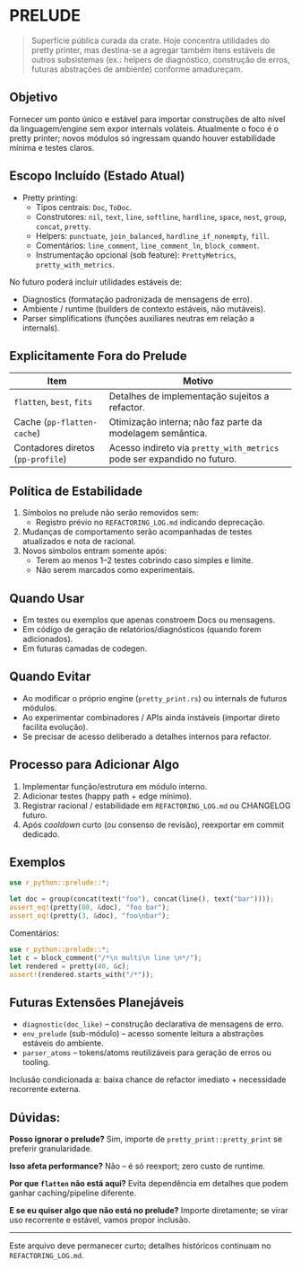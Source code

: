 # PRELUDE

> Superfície pública curada da crate. Hoje concentra utilidades do pretty printer, mas destina-se a agregar também itens estáveis de outros subsistemas (ex.: helpers de diagnóstico, construção de erros, futuras abstrações de ambiente) conforme amadureçam.

## Objetivo
Fornecer um ponto único e estável para importar construções de alto nível da linguagem/engine sem expor internals voláteis. Atualmente o foco é o pretty printer; novos módulos só ingressam quando houver estabilidade mínima e testes claros.

## Escopo Incluído (Estado Atual)
- Pretty printing:
   - Tipos centrais: `Doc`, `ToDoc`.
   - Construtores: `nil`, `text`, `line`, `softline`, `hardline`, `space`, `nest`, `group`, `concat`, `pretty`.
   - Helpers: `punctuate`, `join_balanced`, `hardline_if_nonempty`, `fill`.
   - Comentários: `line_comment`, `line_comment_ln`, `block_comment`.
   - Instrumentação opcional (sob feature): `PrettyMetrics`, `pretty_with_metrics`.

No futuro poderá incluir utilidades estáveis de:
- Diagnostics (formatação padronizada de mensagens de erro).
- Ambiente / runtime (builders de contexto estáveis, não mutáveis).
- Parser simplifications (funções auxiliares neutras em relação a internals).

## Explicitamente Fora do Prelude
| Item | Motivo |
|------|--------|
| `flatten`, `best`, `fits` | Detalhes de implementação sujeitos a refactor. |
| Cache (`pp-flatten-cache`) | Otimização interna; não faz parte da modelagem semântica. |
| Contadores diretos (`pp-profile`) | Acesso indireto via `pretty_with_metrics` pode ser expandido no futuro. |

## Política de Estabilidade
1. Símbolos no prelude não serão removidos sem:
   - Registro prévio no `REFACTORING_LOG.md` indicando deprecação.
2. Mudanças de comportamento serão acompanhadas de testes atualizados e nota de racional.
3. Novos símbolos entram somente após:
   - Terem ao menos 1–2 testes cobrindo caso simples e limite.
   - Não serem marcados como experimentais.

## Quando Usar
- Em testes ou exemplos que apenas constroem Docs ou mensagens.
- Em código de geração de relatórios/diagnósticos (quando forem adicionados).
- Em futuras camadas de codegen.

## Quando Evitar
- Ao modificar o próprio engine (`pretty_print.rs`) ou internals de futuros módulos.
- Ao experimentar combinadores / APIs ainda instáveis (importar direto facilita evolução).
- Se precisar de acesso deliberado a detalhes internos para refactor.

## Processo para Adicionar Algo
1. Implementar função/estrutura em módulo interno.
2. Adicionar testes (happy path + edge mínimo).
3. Registrar racional / estabilidade em `REFACTORING_LOG.md` ou CHANGELOG futuro.
4. Após *cooldown* curto (ou consenso de revisão), reexportar em commit dedicado.

## Exemplos
```rust
use r_python::prelude::*;

let doc = group(concat(text("foo"), concat(line(), text("bar"))));
assert_eq!(pretty(80, &doc), "foo bar");
assert_eq!(pretty(3, &doc), "foo\nbar");
```

Comentários:
```rust
use r_python::prelude::*;
let c = block_comment("/*\n multi\n line \n*/");
let rendered = pretty(40, &c);
assert!(rendered.starts_with("/*"));
```

## Futuras Extensões Planejáveis
- `diagnostic(doc_like)` – construção declarativa de mensagens de erro.
- `env_prelude` (sub-módulo) – acesso somente leitura a abstrações estáveis do ambiente.
- `parser_atoms` – tokens/atoms reutilizáveis para geração de erros ou tooling.

Inclusão condicionada a: baixa chance de refactor imediato + necessidade recorrente externa.

## Dúvidas:
**Posso ignorar o prelude?** Sim, importe de `pretty_print::pretty_print` se preferir granularidade.

**Isso afeta performance?** Não – é só reexport; zero custo de runtime.

**Por que `flatten` não está aqui?** Evita dependência em detalhes que podem ganhar caching/pipeline diferente.

**E se eu quiser algo que não está no prelude?** Importe diretamente; se virar uso recorrente e estável, vamos propor inclusão.

---
Este arquivo deve permanecer curto; detalhes históricos continuam no `REFACTORING_LOG.md`.
